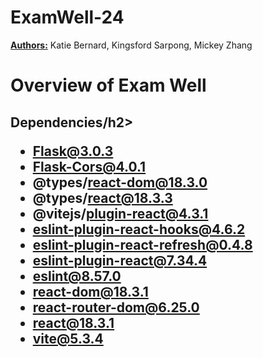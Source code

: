 # ExamWell-24

<b><u>Authors:</u></b> Katie Bernard, Kingsford Sarpong, Mickey Zhang

<h1> Overview of Exam Well </h1>

<h2>Dependencies/h2>

* Flask@3.0.3
* Flask-Cors@4.0.1
* @types/react-dom@18.3.0
* @types/react@18.3.3
* @vitejs/plugin-react@4.3.1
* eslint-plugin-react-hooks@4.6.2
* eslint-plugin-react-refresh@0.4.8
* eslint-plugin-react@7.34.4
* eslint@8.57.0
* react-dom@18.3.1
* react-router-dom@6.25.0
* react@18.3.1
* vite@5.3.4

